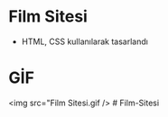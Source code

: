 # Film Sitesi

- HTML, CSS kullanılarak tasarlandı

# GİF

<img src="Film Sitesi.gif />
#   F i l m - S i t e s i  
 